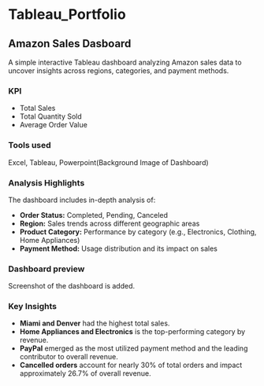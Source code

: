 # Tableau_Portfolio

## Amazon Sales Dasboard

A simple interactive Tableau dashboard analyzing Amazon sales data to uncover insights across regions, categories, and payment methods.

### KPI

- Total Sales
- Total Quantity Sold
- Average Order Value

### Tools used

Excel, Tableau, Powerpoint(Background Image of Dashboard)

### Analysis Highlights

The dashboard includes in-depth analysis of:

- **Order Status:** Completed, Pending, Canceled  
- **Region:** Sales trends across different geographic areas  
- **Product Category:** Performance by category (e.g., Electronics, Clothing, Home Appliances)  
- **Payment Method:** Usage distribution and its impact on sales

### Dashboard preview

Screenshot of the dashboard is added.

### Key Insights

- **Miami and Denver** had the highest total sales.
- **Home Appliances and Electronics** is the top-performing category by revenue.
- **PayPal** emerged as the most utilized payment method and the leading contributor to overall revenue.
- **Cancelled orders** account for nearly 30% of total orders and impact approximately 26.7% of overall revenue.
